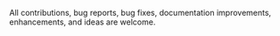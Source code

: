 All contributions, bug reports, bug fixes, documentation improvements, enhancements, and ideas are welcome.  
